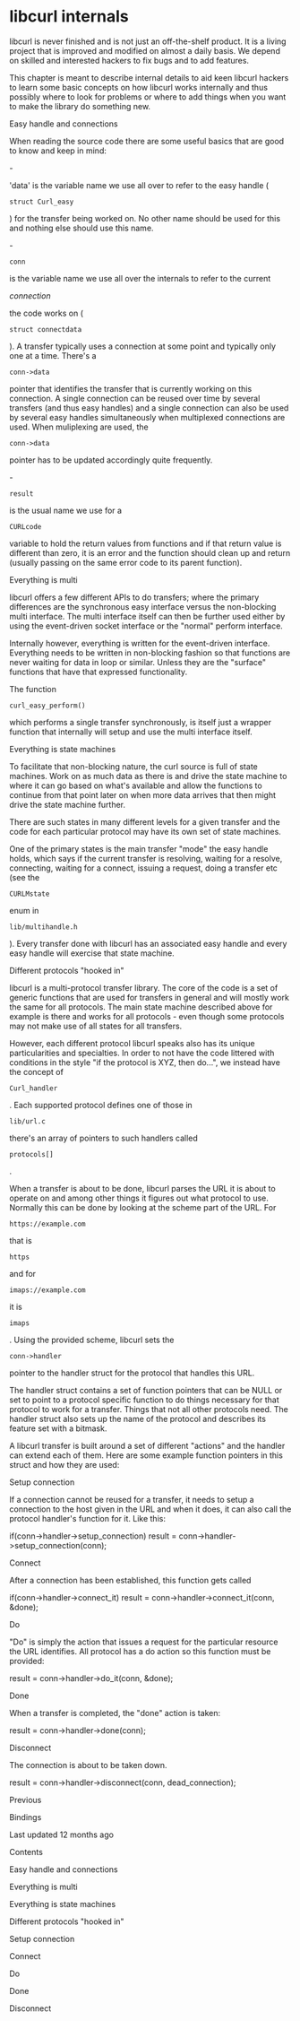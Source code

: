 <a href="bindings.html" class="navButton-94f2579c--navButtonClickable-161b88ca">

</a>

<a href="internals.html" class="navButton-94f2579c--navButtonClickable-161b88ca--navButtonOpened-6a88552e">

</a>

<a href="bookindex.html" class="navButton-94f2579c--navButtonClickable-161b88ca">

</a>

# <span class="text-4505230f--DisplayH900-bfb998fa--textContentFamily-49a318e1">libcurl internals</span>

<span class="text-4505230f--UIH300-2063425d--textUIFamily-5ebd8e40--text-8ee2c8b2">

</span>

<span class="text-4505230f--UIH300-2063425d--textUIFamily-5ebd8e40--text-8ee2c8b2">

</span>

<span class="text-4505230f--TextH400-3033861f--textContentFamily-49a318e1">

<span data-key="5d7648b26eb74c9880b588ebc9708a93">

<span data-offset-key="5d7648b26eb74c9880b588ebc9708a93:0">libcurl is never finished and is not just an off-the-shelf product. It is a living project that is improved and modified on almost a daily basis. We depend on skilled and interested hackers to fix bugs and to add features.</span>

</span>

</span>

<span class="text-4505230f--TextH400-3033861f--textContentFamily-49a318e1">

<span data-key="f635209a571a424aa0722d0f1a8c0453">

<span data-offset-key="f635209a571a424aa0722d0f1a8c0453:0">This chapter is meant to describe internal details to aid keen libcurl hackers to learn some basic concepts on how libcurl works internally and thus possibly where to look for problems or where to add things when you want to make the library do something new.</span>

</span>

</span>

<span class="text-4505230f--HeadingH700-04e1a2a3--textContentFamily-49a318e1">

<span data-key="0f97d8a29dba4ab8aede5702ca8c50f5">

<span data-offset-key="0f97d8a29dba4ab8aede5702ca8c50f5:0">Easy handle and connections</span>

</span>

</span>

<span class="text-4505230f--TextH400-3033861f--textContentFamily-49a318e1">

<span data-key="33ec46a77d4641b0bd6ec112423f758f">

<span data-offset-key="33ec46a77d4641b0bd6ec112423f758f:0">When reading the source code there are some useful basics that are good to know and keep in mind:</span>

</span>

</span>- <span class="text-4505230f--TextH400-3033861f--textContentFamily-49a318e1">

<span data-key="5dfd32f3986b4d3ebcab44b39d43d801">

<span data-offset-key="5dfd32f3986b4d3ebcab44b39d43d801:0">'data' is the variable name we use all over to refer to the easy handle (</span>

<span data-offset-key="5dfd32f3986b4d3ebcab44b39d43d801:1">`struct Curl_easy`</span>

<span data-offset-key="5dfd32f3986b4d3ebcab44b39d43d801:2">) for the transfer being worked on. No other name should be used for this and nothing else should use this name.</span>

</span>

</span>- <span class="text-4505230f--TextH400-3033861f--textContentFamily-49a318e1">

<span data-key="c872ce9980b14fefb1260e79591fb1c5">

<span data-offset-key="c872ce9980b14fefb1260e79591fb1c5:0">`conn`</span>

<span data-offset-key="c872ce9980b14fefb1260e79591fb1c5:1"> is the variable name we use all over the internals to refer to the current </span>

<span data-offset-key="c872ce9980b14fefb1260e79591fb1c5:2">_connection_</span>

<span data-offset-key="c872ce9980b14fefb1260e79591fb1c5:3"> the code works on (</span>

<span data-offset-key="c872ce9980b14fefb1260e79591fb1c5:4">`struct connectdata`</span>

<span data-offset-key="c872ce9980b14fefb1260e79591fb1c5:5">). A transfer typically uses a connection at some point and typically only one at a time. There's a </span>

<span data-offset-key="c872ce9980b14fefb1260e79591fb1c5:6">`conn->data`</span>

<span data-offset-key="c872ce9980b14fefb1260e79591fb1c5:7"> pointer that identifies the transfer that is currently working on this connection. A single connection can be reused over time by several transfers (and thus easy handles) and a single connection can also be used by several easy handles simultaneously when multiplexed connections are used. When muliplexing are used, the </span>

<span data-offset-key="c872ce9980b14fefb1260e79591fb1c5:8">`conn->data`</span>

<span data-offset-key="c872ce9980b14fefb1260e79591fb1c5:9"> pointer has to be updated accordingly quite frequently.</span>

</span>

</span>- <span class="text-4505230f--TextH400-3033861f--textContentFamily-49a318e1">

<span data-key="e37a3acff8f24a13ab90cbd49786a34d">

<span data-offset-key="e37a3acff8f24a13ab90cbd49786a34d:0">`result`</span>

<span data-offset-key="e37a3acff8f24a13ab90cbd49786a34d:1"> is the usual name we use for a </span>

<span data-offset-key="e37a3acff8f24a13ab90cbd49786a34d:2">`CURLcode`</span>

<span data-offset-key="e37a3acff8f24a13ab90cbd49786a34d:3"> variable to hold the return values from functions and if that return value is different than zero, it is an error and the function should clean up and return (usually passing on the same error code to its parent function).</span>

</span>

</span>

<span class="text-4505230f--HeadingH700-04e1a2a3--textContentFamily-49a318e1">

<span data-key="101ce646be2e417294b703a023d3b643">

<span data-offset-key="101ce646be2e417294b703a023d3b643:0">Everything is multi</span>

</span>

</span>

<span class="text-4505230f--TextH400-3033861f--textContentFamily-49a318e1">

<span data-key="87d3964c0b1c4f6a8154fc2418951efc">

<span data-offset-key="87d3964c0b1c4f6a8154fc2418951efc:0">libcurl offers a few different APIs to do transfers; where the primary differences are the synchronous easy interface versus the non-blocking multi interface. The multi interface itself can then be further used either by using the event-driven socket interface or the "normal" perform interface.</span>

</span>

</span>

<span class="text-4505230f--TextH400-3033861f--textContentFamily-49a318e1">

<span data-key="fded7d27c50c43e2a2e3f1301a27ca28">

<span data-offset-key="fded7d27c50c43e2a2e3f1301a27ca28:0">Internally however, everything is written for the event-driven interface. Everything needs to be written in non-blocking fashion so that functions are never waiting for data in loop or similar. Unless they are the "surface" functions that have that expressed functionality.</span>

</span>

</span>

<span class="text-4505230f--TextH400-3033861f--textContentFamily-49a318e1">

<span data-key="27a3664acba44f02933a006350122a17">

<span data-offset-key="27a3664acba44f02933a006350122a17:0">The function </span>

<span data-offset-key="27a3664acba44f02933a006350122a17:1">`curl_easy_perform()`</span>

<span data-offset-key="27a3664acba44f02933a006350122a17:2"> which performs a single transfer synchronously, is itself just a wrapper function that internally will setup and use the multi interface itself.</span>

</span>

</span>

<span class="text-4505230f--HeadingH700-04e1a2a3--textContentFamily-49a318e1">

<span data-key="7251f9d125b04ab781766e8c11dca669">

<span data-offset-key="7251f9d125b04ab781766e8c11dca669:0">Everything is state machines</span>

</span>

</span>

<span class="text-4505230f--TextH400-3033861f--textContentFamily-49a318e1">

<span data-key="8a845572b2d8403b8a525866ee698838">

<span data-offset-key="8a845572b2d8403b8a525866ee698838:0">To facilitate that non-blocking nature, the curl source is full of state machines. Work on as much data as there is and drive the state machine to where it can go based on what's available and allow the functions to continue from that point later on when more data arrives that then might drive the state machine further.</span>

</span>

</span>

<span class="text-4505230f--TextH400-3033861f--textContentFamily-49a318e1">

<span data-key="41fb413d914d4f55aeb0937e2af942f4">

<span data-offset-key="41fb413d914d4f55aeb0937e2af942f4:0">There are such states in many different levels for a given transfer and the code for each particular protocol may have its own set of state machines.</span>

</span>

</span>

<span class="text-4505230f--TextH400-3033861f--textContentFamily-49a318e1">

<span data-key="9df38b90c6c948009a3529938209504e">

<span data-offset-key="9df38b90c6c948009a3529938209504e:0">One of the primary states is the main transfer "mode" the easy handle holds, which says if the current transfer is resolving, waiting for a resolve, connecting, waiting for a connect, issuing a request, doing a transfer etc (see the </span>

<span data-offset-key="9df38b90c6c948009a3529938209504e:1">`CURLMstate`</span>

<span data-offset-key="9df38b90c6c948009a3529938209504e:2"> enum in </span>

<span data-offset-key="9df38b90c6c948009a3529938209504e:3">`lib/multihandle.h`</span>

<span data-offset-key="9df38b90c6c948009a3529938209504e:4">). Every transfer done with libcurl has an associated easy handle and every easy handle will exercise that state machine.</span>

</span>

</span>

<span class="text-4505230f--HeadingH700-04e1a2a3--textContentFamily-49a318e1">

<span data-key="8d3931966c15413aaaefad52edb6b3a7">

<span data-offset-key="8d3931966c15413aaaefad52edb6b3a7:0">Different protocols "hooked in"</span>

</span>

</span>

<span class="text-4505230f--TextH400-3033861f--textContentFamily-49a318e1">

<span data-key="df454ae5c42d42c18d9b5ac4204ac33e">

<span data-offset-key="df454ae5c42d42c18d9b5ac4204ac33e:0">libcurl is a multi-protocol transfer library. The core of the code is a set of generic functions that are used for transfers in general and will mostly work the same for all protocols. The main state machine described above for example is there and works for all protocols - even though some protocols may not make use of all states for all transfers.</span>

</span>

</span>

<span class="text-4505230f--TextH400-3033861f--textContentFamily-49a318e1">

<span data-key="e84bbbbccca341a982fa6858bab43a9a">

<span data-offset-key="e84bbbbccca341a982fa6858bab43a9a:0">However, each different protocol libcurl speaks also has its unique particularities and specialties. In order to not have the code littered with conditions in the style "if the protocol is XYZ, then do...", we instead have the concept of </span>

<span data-offset-key="e84bbbbccca341a982fa6858bab43a9a:1">`Curl_handler`</span>

<span data-offset-key="e84bbbbccca341a982fa6858bab43a9a:2">. Each supported protocol defines one of those in </span>

<span data-offset-key="e84bbbbccca341a982fa6858bab43a9a:3">`lib/url.c`</span>

<span data-offset-key="e84bbbbccca341a982fa6858bab43a9a:4"> there's an array of pointers to such handlers called </span>

<span data-offset-key="e84bbbbccca341a982fa6858bab43a9a:5">`protocols[]`</span>

<span data-offset-key="e84bbbbccca341a982fa6858bab43a9a:6">.</span>

</span>

</span>

<span class="text-4505230f--TextH400-3033861f--textContentFamily-49a318e1">

<span data-key="fd8ced848563491497542cf50b26f016">

<span data-offset-key="fd8ced848563491497542cf50b26f016:0">When a transfer is about to be done, libcurl parses the URL it is about to operate on and among other things it figures out what protocol to use. Normally this can be done by looking at the scheme part of the URL. For </span>

<span data-offset-key="fd8ced848563491497542cf50b26f016:1">`https://example.com`</span>

<span data-offset-key="fd8ced848563491497542cf50b26f016:2"> that is </span>

<span data-offset-key="fd8ced848563491497542cf50b26f016:3">`https`</span>

<span data-offset-key="fd8ced848563491497542cf50b26f016:4"> and for </span>

<span data-offset-key="fd8ced848563491497542cf50b26f016:5">`imaps://example.com`</span>

<span data-offset-key="fd8ced848563491497542cf50b26f016:6"> it is </span>

<span data-offset-key="fd8ced848563491497542cf50b26f016:7">`imaps`</span>

<span data-offset-key="fd8ced848563491497542cf50b26f016:8">. Using the provided scheme, libcurl sets the </span>

<span data-offset-key="fd8ced848563491497542cf50b26f016:9">`conn->handler`</span>

<span data-offset-key="fd8ced848563491497542cf50b26f016:10"> pointer to the handler struct for the protocol that handles this URL.</span>

</span>

</span>

<span class="text-4505230f--TextH400-3033861f--textContentFamily-49a318e1">

<span data-key="cc8d0ee8a8ff43509e7e6701bb0f978f">

<span data-offset-key="cc8d0ee8a8ff43509e7e6701bb0f978f:0">The handler struct contains a set of function pointers that can be NULL or set to point to a protocol specific function to do things necessary for that protocol to work for a transfer. Things that not all other protocols need. The handler struct also sets up the name of the protocol and describes its feature set with a bitmask.</span>

</span>

</span>

<span class="text-4505230f--TextH400-3033861f--textContentFamily-49a318e1">

<span data-key="2ca08a4e54ce42ea8bbbf8890f5a313f">

<span data-offset-key="2ca08a4e54ce42ea8bbbf8890f5a313f:0">A libcurl transfer is built around a set of different "actions" and the handler can extend each of them. Here are some example function pointers in this struct and how they are used:</span>

</span>

</span>

<span class="text-4505230f--HeadingH600-23f228db--textContentFamily-49a318e1">

<span data-key="c7cccaa6a2ea483ea8bb108d88e7c884">

<span data-offset-key="c7cccaa6a2ea483ea8bb108d88e7c884:0">Setup connection</span>

</span>

</span>

<span class="text-4505230f--TextH400-3033861f--textContentFamily-49a318e1">

<span data-key="4b8157a7d82f4d7ba524830b44a33596">

<span data-offset-key="4b8157a7d82f4d7ba524830b44a33596:0">If a connection cannot be reused for a transfer, it needs to setup a connection to the host given in the URL and when it does, it can also call the protocol handler's function for it. Like this:</span>

</span>

</span>    if(conn->handler->setup_connection)  result = conn->handler->setup_connection(conn);<span class="text-4505230f--HeadingH600-23f228db--textContentFamily-49a318e1">

<span data-key="449cd99fb04149feb66d775e51d2f599">

<span data-offset-key="449cd99fb04149feb66d775e51d2f599:0">Connect</span>

</span>

</span>

<span class="text-4505230f--TextH400-3033861f--textContentFamily-49a318e1">

<span data-key="61d47c3563664eeda6c8e1f4fdd3ad1f">

<span data-offset-key="61d47c3563664eeda6c8e1f4fdd3ad1f:0">After a connection has been established, this function gets called</span>

</span>

</span>    if(conn->handler->connect_it)  result = conn->handler->connect_it(conn, &done);<span class="text-4505230f--HeadingH600-23f228db--textContentFamily-49a318e1">

<span data-key="5459c6a0983f483790daafe82555eb8b">

<span data-offset-key="5459c6a0983f483790daafe82555eb8b:0">Do</span>

</span>

</span>

<span class="text-4505230f--TextH400-3033861f--textContentFamily-49a318e1">

<span data-key="13641f30a3d24a3487d7587f0a513923">

<span data-offset-key="13641f30a3d24a3487d7587f0a513923:0">"Do" is simply the action that issues a request for the particular resource the URL identifies. All protocol has a do action so this function must be provided:</span>

</span>

</span>    result = conn->handler->do_it(conn, &done);<span class="text-4505230f--HeadingH600-23f228db--textContentFamily-49a318e1">

<span data-key="7f404d8d68364e85ba7474bda491381a">

<span data-offset-key="7f404d8d68364e85ba7474bda491381a:0">Done</span>

</span>

</span>

<span class="text-4505230f--TextH400-3033861f--textContentFamily-49a318e1">

<span data-key="9c4bb81afe404d098d417c5781fc7e2f">

<span data-offset-key="9c4bb81afe404d098d417c5781fc7e2f:0">When a transfer is completed, the "done" action is taken:</span>

</span>

</span>    result = conn->handler->done(conn);<span class="text-4505230f--HeadingH600-23f228db--textContentFamily-49a318e1">

<span data-key="f941ade7879c475aaaf4b0fe3ee83c18">

<span data-offset-key="f941ade7879c475aaaf4b0fe3ee83c18:0">Disconnect</span>

</span>

</span>

<span class="text-4505230f--TextH400-3033861f--textContentFamily-49a318e1">

<span data-key="b13ae5950a9f4608896677cb4b8a39ab">

<span data-offset-key="b13ae5950a9f4608896677cb4b8a39ab:0">The connection is about to be taken down.</span>

</span>

</span>    result = conn->handler->disconnect(conn, dead_connection);<a href="bindings.html" class="reset-3c756112--card-6570f064--whiteCard-fff091a4--cardPrevious-56a5e674">

</a>

<span class="text-4505230f--TextH200-a3425406--textContentFamily-49a318e1">Previous</span>

<span class="text-4505230f--UIH400-4e41e82a--textContentFamily-49a318e1">Bindings</span>

<a href="bookindex.html" class="reset-3c756112--card-6570f064--whiteCard-fff091a4--cardNext-19241c42">

</a>

<span class="text-4505230f--UIH400-4e41e82a--textContentFamily-49a318e1">

</span>

<span class="text-4505230f--TextH200-a3425406--textContentFamily-49a318e1">Last updated 12 months ago</span>

<span class="text-4505230f--InfoH100-1e92e1d1--textContentFamily-49a318e1">Contents</span>

<a href="internals.html#easy-handle-and-connections" class="reset-3c756112--menuItem-aa02f6ec--menuItemLight-757d5235--menuItemInline-173bdf97--pageTocItem-f4427024">

</a>

<span class="text-4505230f--UIH300-2063425d--textContentFamily-49a318e1">

<span class="text-4505230f--UIH200-50ead35f--textContentFamily-49a318e1">Easy handle and connections</span>

</span>

<a href="internals.html#everything-is-multi" class="reset-3c756112--menuItem-aa02f6ec--menuItemLight-757d5235--menuItemInline-173bdf97--pageTocItem-f4427024">

</a>

<span class="text-4505230f--UIH300-2063425d--textContentFamily-49a318e1">

<span class="text-4505230f--UIH200-50ead35f--textContentFamily-49a318e1">Everything is multi</span>

</span>

<a href="internals.html#everything-is-state-machines" class="reset-3c756112--menuItem-aa02f6ec--menuItemLight-757d5235--menuItemInline-173bdf97--pageTocItem-f4427024">

</a>

<span class="text-4505230f--UIH300-2063425d--textContentFamily-49a318e1">

<span class="text-4505230f--UIH200-50ead35f--textContentFamily-49a318e1">Everything is state machines</span>

</span>

<a href="internals.html#different-protocols-hooked-in" class="reset-3c756112--menuItem-aa02f6ec--menuItemLight-757d5235--menuItemInline-173bdf97--pageTocItem-f4427024">

</a>

<span class="text-4505230f--UIH300-2063425d--textContentFamily-49a318e1">

<span class="text-4505230f--UIH200-50ead35f--textContentFamily-49a318e1">Different protocols "hooked in"</span>

</span>

<a href="internals.html#setup-connection" class="reset-3c756112--menuItem-aa02f6ec--menuItemLight-757d5235--menuItemInline-173bdf97--pageTocItem-f4427024">

</a>

<span class="text-4505230f--UIH300-2063425d--textContentFamily-49a318e1">

<span class="text-4505230f--UIH200-50ead35f--textContentFamily-49a318e1--pageTocLinkH2-2294976c">Setup connection</span>

</span>

<a href="internals.html#connect" class="reset-3c756112--menuItem-aa02f6ec--menuItemLight-757d5235--menuItemInline-173bdf97--pageTocItem-f4427024">

</a>

<span class="text-4505230f--UIH300-2063425d--textContentFamily-49a318e1">

<span class="text-4505230f--UIH200-50ead35f--textContentFamily-49a318e1--pageTocLinkH2-2294976c">Connect</span>

</span>

<a href="internals.html#do" class="reset-3c756112--menuItem-aa02f6ec--menuItemLight-757d5235--menuItemInline-173bdf97--pageTocItem-f4427024">

</a>

<span class="text-4505230f--UIH300-2063425d--textContentFamily-49a318e1">

<span class="text-4505230f--UIH200-50ead35f--textContentFamily-49a318e1--pageTocLinkH2-2294976c">Do</span>

</span>

<a href="internals.html#done" class="reset-3c756112--menuItem-aa02f6ec--menuItemLight-757d5235--menuItemInline-173bdf97--pageTocItem-f4427024">

</a>

<span class="text-4505230f--UIH300-2063425d--textContentFamily-49a318e1">

<span class="text-4505230f--UIH200-50ead35f--textContentFamily-49a318e1--pageTocLinkH2-2294976c">Done</span>

</span>

<a href="internals.html#disconnect" class="reset-3c756112--menuItem-aa02f6ec--menuItemLight-757d5235--menuItemInline-173bdf97--pageTocItem-f4427024">

</a>

<span class="text-4505230f--UIH300-2063425d--textContentFamily-49a318e1">

<span class="text-4505230f--UIH200-50ead35f--textContentFamily-49a318e1--pageTocLinkH2-2294976c">Disconnect</span>

</span>
